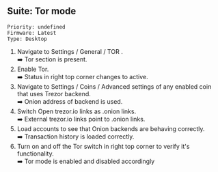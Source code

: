 ## Suite: Tor mode 

```
Priority: undefined
Firmware: Latest
Type: Desktop
```

1. Navigate to Settings / General / TOR .\
  ➡️ Tor section is present.
2. Enable Tor.\
  ➡️ Status in right top corner changes to active.
3. Navigate to Settings / Coins / Advanced settings of any enabled coin that uses Trezor backend.\
  ➡️ Onion address of backend is used.
4. Switch Open trezor.io links as .onion links.\
  ➡️ External trezor.io links point to .onion links.
5. Load accounts to see that Onion backends are behaving correctly.\
  ➡️ Transaction history is loaded correctly.
6. Turn on and off the Tor switch in right top corner to verify it's functionality. \
  ➡️ Tor mode is enabled and disabled accordingly
